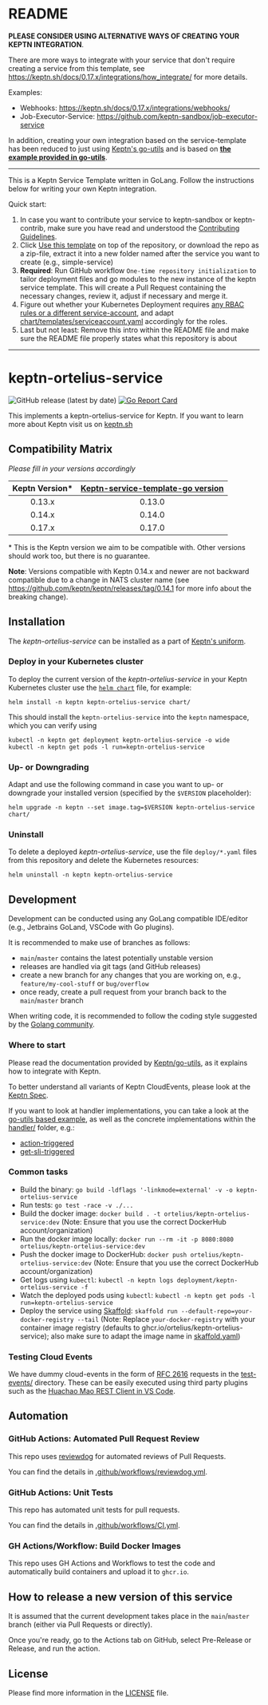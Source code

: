 # README

**PLEASE CONSIDER USING ALTERNATIVE WAYS OF CREATING YOUR KEPTN INTEGRATION**.

There are more ways to integrate with your service that don't require creating a service from this template, see https://keptn.sh/docs/0.17.x/integrations/how_integrate/ for more details.

Examples:

* Webhooks: https://keptn.sh/docs/0.17.x/integrations/webhooks/
* Job-Executor-Service: https://github.com/keptn-sandbox/job-executor-service

In addition, creating your own integration based on the service-template has been reduced to just using [Keptn's go-utils]( https://github.com/keptn/go-utils/)
and is based on [**the example provided in go-utils**](https://github.com/keptn/go-utils/tree/master/examples/go-sdk).

---

This is a Keptn Service Template written in GoLang. Follow the instructions below for writing your own Keptn integration.

Quick start:

1. In case you want to contribute your service to keptn-sandbox or keptn-contrib, make sure you have read and understood the [Contributing Guidelines](https://github.com/keptn-sandbox/contributing).
1. Click [Use this template](https://github.com/ortelius/keptn-ortelius-service/generate) on top of the repository, or download the repo as a zip-file, extract it into a new folder named after the service you want to create (e.g., simple-service) 
1. **Required**: Run GitHub workflow `One-time repository initialization` to tailor deployment files and go modules to the new instance of the keptn service template. This will create a Pull Request containing the necessary changes, review it, adjust if necessary and merge it.
1. Figure out whether your Kubernetes Deployment requires [any RBAC rules or a different service-account](https://github.com/keptn-sandbox/contributing#rbac-guidelines), and adapt [chart/templates/serviceaccount.yaml](chart/templates/serviceaccount.yaml) accordingly for the roles.
1. Last but not least: Remove this intro within the README file and make sure the README file properly states what this repository is about

---

# keptn-ortelius-service
![GitHub release (latest by date)](https://img.shields.io/github/v/release/ortelius/keptn-ortelius-service)
[![Go Report Card](https://goreportcard.com/badge/github.com/ortelius/keptn-ortelius-service)](https://goreportcard.com/report/github.com/ortelius/keptn-ortelius-service)

This implements a keptn-ortelius-service for Keptn. If you want to learn more about Keptn visit us on [keptn.sh](https://keptn.sh)

## Compatibility Matrix

*Please fill in your versions accordingly*

| Keptn Version* | [Keptn-service-template-go version](https://github.com/ortelius/keptn-ortelius-service/releases) |
|:--------------:|:--------------------------------------------------------------------------------------------------------:|
|     0.13.x     |                                                  0.13.0                                                  |
|     0.14.x     |                                                  0.14.0                                                  |
|     0.17.x     |                                                  0.17.0                                                  |


\* This is the Keptn version we aim to be compatible with. Other versions should work too, but there is no guarantee.

**Note**: Versions compatible with Keptn 0.14.x and newer are not backward compatible due to a change in NATS cluster name
(see https://github.com/keptn/keptn/releases/tag/0.14.1 for more info about the breaking change).

## Installation

The *keptn-ortelius-service* can be installed as a part of [Keptn's uniform](https://keptn.sh).

### Deploy in your Kubernetes cluster

To deploy the current version of the *keptn-ortelius-service* in your Keptn Kubernetes cluster use the [`helm chart`](chart/Chart.yaml) file,
for example:

```console
helm install -n keptn keptn-ortelius-service chart/
```

This should install the `keptn-ortelius-service` into the `keptn` namespace, which you can verify using

```console
kubectl -n keptn get deployment keptn-ortelius-service -o wide
kubectl -n keptn get pods -l run=keptn-ortelius-service
```

### Up- or Downgrading

Adapt and use the following command in case you want to up- or downgrade your installed version (specified by the `$VERSION` placeholder):

```console
helm upgrade -n keptn --set image.tag=$VERSION keptn-ortelius-service chart/
```

### Uninstall

To delete a deployed *keptn-ortelius-service*, use the file `deploy/*.yaml` files from this repository and delete the Kubernetes resources:

```console
helm uninstall -n keptn keptn-ortelius-service
```

## Development

Development can be conducted using any GoLang compatible IDE/editor (e.g., Jetbrains GoLand, VSCode with Go plugins).

It is recommended to make use of branches as follows:

* `main`/`master` contains the latest potentially unstable version
* releases are handled via git tags (and GitHub releases)
* create a new branch for any changes that you are working on, e.g., `feature/my-cool-stuff` or `bug/overflow`
* once ready, create a pull request from your branch back to the `main`/`master` branch

When writing code, it is recommended to follow the coding style suggested by the [Golang community](https://github.com/golang/go/wiki/CodeReviewComments).

### Where to start

Please read the documentation provided by [Keptn/go-utils](https://github.com/keptn/go-utils/tree/master/examples/go-sdk), as it explains how to integrate with Keptn.

To better understand all variants of Keptn CloudEvents, please look at the [Keptn Spec](https://github.com/keptn/spec).
 
If you want to look at handler implementations, you can take a look at the [go-utils based example](https://github.com/keptn/go-utils/blob/master/examples/go-sdk/handler.go), 
as well as the concrete implementations within the [handler/](handler/) folder, e.g.:
* [action-triggered](handler/action_triggered_event_handler.go)
* [get-sli-triggered](handler/get_sli_triggered_event_handler.go)

### Common tasks

* Build the binary: `go build -ldflags '-linkmode=external' -v -o keptn-ortelius-service`
* Run tests: `go test -race -v ./...`
* Build the docker image: `docker build . -t ortelius/keptn-ortelius-service:dev` (Note: Ensure that you use the correct DockerHub account/organization)
* Run the docker image locally: `docker run --rm -it -p 8080:8080 ortelius/keptn-ortelius-service:dev`
* Push the docker image to DockerHub: `docker push ortelius/keptn-ortelius-service:dev` (Note: Ensure that you use the correct DockerHub account/organization)
* Get logs using `kubectl`: `kubectl -n keptn logs deployment/keptn-ortelius-service -f`
* Watch the deployed pods using `kubectl`: `kubectl -n keptn get pods -l run=keptn-ortelius-service`
* Deploy the service using [Skaffold](https://skaffold.dev/): `skaffold run --default-repo=your-docker-registry --tail` (Note: Replace `your-docker-registry` with your container image registry (defaults to ghcr.io/ortelius/keptn-ortelius-service); also make sure to adapt the image name in [skaffold.yaml](skaffold.yaml))


### Testing Cloud Events

We have dummy cloud-events in the form of [RFC 2616](https://ietf.org/rfc/rfc2616.txt) requests in the [test-events/](test-events/) directory. These can be easily executed using third party plugins such as the [Huachao Mao REST Client in VS Code](https://marketplace.visualstudio.com/items?itemName=humao.rest-client).

## Automation

### GitHub Actions: Automated Pull Request Review

This repo uses [reviewdog](https://github.com/reviewdog/reviewdog) for automated reviews of Pull Requests. 

You can find the details in [.github/workflows/reviewdog.yml](.github/workflows/reviewdog.yml).

### GitHub Actions: Unit Tests

This repo has automated unit tests for pull requests. 

You can find the details in [.github/workflows/CI.yml](.github/workflows/CI.yml).

### GH Actions/Workflow: Build Docker Images

This repo uses GH Actions and Workflows to test the code and automatically build containers and upload it to `ghcr.io`.

## How to release a new version of this service

It is assumed that the current development takes place in the `main`/`master` branch (either via Pull Requests or directly).

Once you're ready, go to the Actions tab on GitHub, select Pre-Release or Release, and run the action.


## License

Please find more information in the [LICENSE](LICENSE) file.
